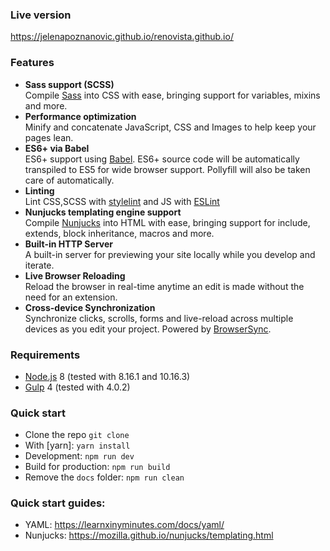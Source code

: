 ### Live version
https://jelenapoznanovic.github.io/renovista.github.io/

### Features

- **Sass support (SCSS)**  
  Compile [Sass](http://sass-lang.com/) into CSS with ease, bringing support for variables, mixins and more.
- **Performance optimization**  
  Minify and concatenate JavaScript, CSS and Images to help keep your pages lean.
- **ES6+ via Babel**  
  ES6+ support using [Babel](https://babeljs.io/). ES6+ source code will be automatically transpiled to ES5 for wide browser support. Pollyfill will also be taken care of automatically.
- **Linting**  
  Lint CSS,SCSS with [stylelint](https://stylelint.io/) and JS with [ESLint](https://eslint.org/)
- **Nunjucks templating engine support**  
  Compile [Nunjucks](https://mozilla.github.io/nunjucks/) into HTML with ease, bringing support for include, extends, block inheritance, macros and more.
- **Built-in HTTP Server**  
  A built-in server for previewing your site locally while you develop and iterate.
- **Live Browser Reloading**  
  Reload the browser in real-time anytime an edit is made without the need for an extension.
- **Cross-device Synchronization**  
  Synchronize clicks, scrolls, forms and live-reload across multiple devices as you edit your project. Powered by [BrowserSync](http://browsersync.io).

### Requirements

- [Node.js](https://nodejs.org/en/) 8 (tested with 8.16.1 and 10.16.3)
- [Gulp](https://gulpjs.com/) 4 (tested with 4.0.2)

### Quick start

- Clone the repo `git clone`
- With [yarn]: `yarn install`
- Development: `npm run dev`
- Build for production: `npm run build`
- Remove the `docs` folder: `npm run clean`

### Quick start guides:

- YAML: https://learnxinyminutes.com/docs/yaml/
- Nunjucks: https://mozilla.github.io/nunjucks/templating.html


